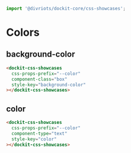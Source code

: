 ```js script
import '@divriots/dockit-core/css-showcases';
```

# Colors

## background-color

```html story
<dockit-css-showcases
  css-props-prefix="--color"
  component-class="box"
  style-key="background-color"
></dockit-css-showcases>
```

## color

```html story
<dockit-css-showcases
  css-props-prefix="--color"
  component-type="text"
  style-key="color"
></dockit-css-showcases>
```
